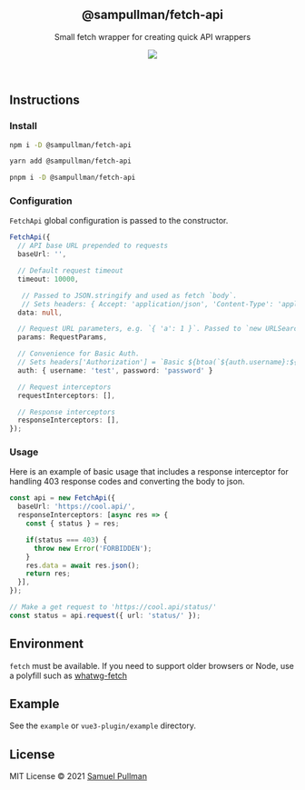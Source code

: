 <h2 align='center'>@sampullman/fetch-api</h2>

<p align='center'>Small fetch wrapper for creating quick API wrappers</p>

<p align='center'>
<a href='https://www.npmjs.com/package/@sampullman/fetch-api'>
  <img src='https://img.shields.io/npm/v/@sampullman/fetch-api?color=222&style=flat-square'>
</a>
</p>

<br>

## Instructions

### Install

```bash
npm i -D @sampullman/fetch-api
```

```bash
yarn add @sampullman/fetch-api
```

```bash
pnpm i -D @sampullman/fetch-api
```


### Configuration

`FetchApi` global configuration is passed to the constructor.

```ts
FetchApi({
  // API base URL prepended to requests
  baseUrl: '',

  // Default request timeout
  timeout: 10000,

   // Passed to JSON.stringify and used as fetch `body`.
   // Sets headers: { Accept: 'application/json', 'Content-Type': 'application/json' }
  data: null,

  // Request URL parameters, e.g. `{ 'a': 1 }`. Passed to `new URLSearchParams(params)`
  params: RequestParams,

  // Convenience for Basic Auth.
  // Sets headers['Authorization'] = `Basic ${btoa(`${auth.username}:${auth.password}`)}`
  auth: { username: 'test', password: 'password' }

  // Request interceptors
  requestInterceptors: [],

  // Response interceptors
  responseInterceptors: [],
});
```

### Usage

Here is an example of basic usage that includes a response interceptor for handling 403 response codes and converting the body to json.

```ts
const api = new FetchApi({
  baseUrl: 'https://cool.api/',
  responseInterceptors: [async res => {
    const { status } = res;

    if(status === 403) {
      throw new Error('FORBIDDEN');
    }
    res.data = await res.json();
    return res;
  }],
});

// Make a get request to 'https://cool.api/status/'
const status = api.request({ url: 'status/' });
```

## Environment

`fetch` must be available. If you need to support older browsers or Node, use a polyfill such as [whatwg-fetch](https://github.com/github/fetch)

## Example

See the `example` or `vue3-plugin/example` directory.

## License

MIT License © 2021 [Samuel Pullman](https://github.com/sampullman)
